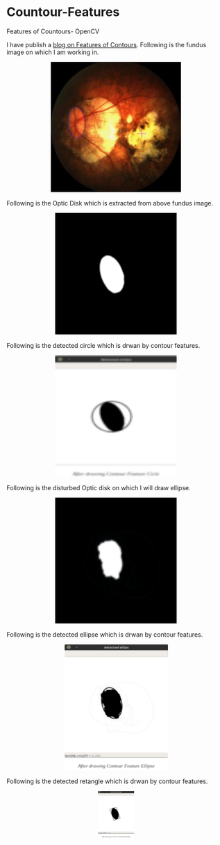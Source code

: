 # Countour-Features
Features of Countours- OpenCV

I have publish a [blog on Features of Contours](https://zawster.wordpress.com/2020/03/15/opencv-features-of-contours/). 
Following is the fundus image on which I am working in.

<p align="center">
  <img width="300" height="300" src="https://github.com/zawster/Countour-Features/blob/master/images/fundus.jpg">
</p>

Following is the Optic Disk which is extracted from above fundus image.
<p align="center">
    <img width="280" height="280" src="https://github.com/zawster/Countour-Features/blob/master/images/Fundus-mask.png">
</p>
 
Following is the detected circle which is drwan by contour features.
<p align="center">
    <img  width="280" height="280" src="https://github.com/zawster/Countour-Features/blob/master/images/circle.png">
</p>

Following is the disturbed Optic disk on which I will draw ellipse.
<p align="center">
    <img  width="280" height="290" src="https://github.com/zawster/Countour-Features/blob/master/images/disturb-disk.png">
</p>

Following is the detected ellipse which is drwan by contour features.
<p align="center">
    <img width="240" height="290" src="https://github.com/zawster/Countour-Features/blob/master/images/ellipse.png">
</p>


Following is the detected retangle which is drwan by contour features.
<p align="center">
    <img  src="https://github.com/zawster/Countour-Features/blob/master/images/rectangle.png">
</p>


